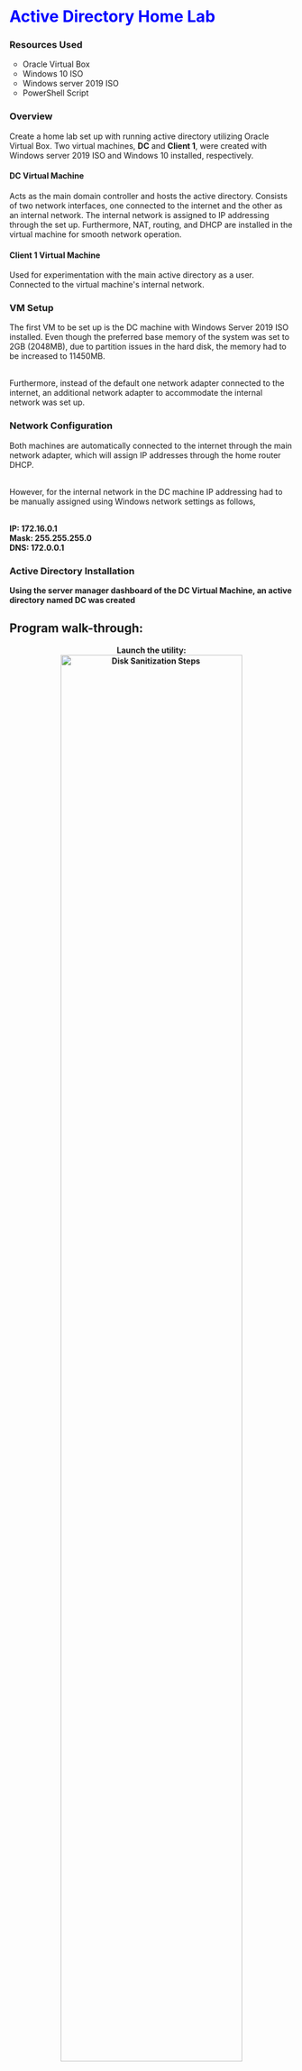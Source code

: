 <h1 style="color:blue"> Active Directory Home Lab</h1>


<h3>Resources Used</h3>
<ul type="circle">
 <li>Oracle Virtual Box</li>
 <li>Windows 10 ISO</li>
 <li>Windows server 2019 ISO</li>
 <li>PowerShell Script</li>
</ul>


<h3>Overview</h3>
Create a home lab set up with running active directory utilizing Oracle Virtual Box. Two virtual machines, <b>DC</b> and <b>Client 1</b>, were created with Windows server 2019 ISO and Windows 10 installed, respectively.

<h4>DC Virtual Machine</h4>
Acts as the main domain controller and hosts the active directory. Consists of two network interfaces, one connected to the internet and the other as an internal network. The internal network is assigned to IP addressing through the set up. Furthermore, NAT, routing, and DHCP are installed in the virtual machine for smooth network operation.

<h4>Client 1 Virtual Machine</h4>
Used for experimentation with the main active directory as a user. Connected to the virtual machine's internal network.

<h3>VM Setup</h3>
The first VM to be set up is the DC machine with Windows Server 2019 ISO installed. Even though the preferred base memory of the system was set to 2GB (2048MB), due to partition issues in the hard disk, the memory had to be increased to 11450MB.

<br> Furthermore, instead of the default one network adapter connected to the internet, an additional network adapter to accommodate the internal network was set up.

<h3>Network Configuration</h3>
Both machines are automatically connected to the internet through the main network adapter, which will assign IP addresses through the home router DHCP. 

<br> However, for the internal network in the DC machine IP addressing had to be manually assigned using Windows network settings as follows,

<br> <b> IP: 172.16.0.1
<br> <b> Mask: 255.255.255.0
<br> <b> DNS: 172.0.0.1

<h3>Active Directory Installation</h3>
Using the server manager dashboard of the DC Virtual Machine, an active directory named DC was created 


<h2>Program walk-through:</h2>

<p align="center">
Launch the utility: <br/>
<img src="https://i.imgur.com/62TgaWL.png" height="80%" width="80%" alt="Disk Sanitization Steps"/>
<br />
<br />
Select the disk:  <br/>
<img src="https://i.imgur.com/tcTyMUE.png" height="80%" width="80%" alt="Disk Sanitization Steps"/>
<br />
<br />
Enter the number of passes: <br/>
<img src="https://i.imgur.com/nCIbXbg.png" height="80%" width="80%" alt="Disk Sanitization Steps"/>
<br />
<br />
Confirm your selection:  <br/>
<img src="https://i.imgur.com/cdFHBiU.png" height="80%" width="80%" alt="Disk Sanitization Steps"/>
<br />
<br />
Wait for process to complete (may take some time):  <br/>
<img src="https://i.imgur.com/JL945Ga.png" height="80%" width="80%" alt="Disk Sanitization Steps"/>
<br />
<br />
Sanitization complete:  <br/>
<img src="https://i.imgur.com/K71yaM2.png" height="80%" width="80%" alt="Disk Sanitization Steps"/>
<br />
<br />
Observe the wiped disk:  <br/>
<img src="https://i.imgur.com/AeZkvFQ.png" height="80%" width="80%" alt="Disk Sanitization Steps"/>
</p>

<!--
 ```diff
- text in red
+ text in green
! text in orange
# text in gray
@@ text in purple (and bold)@@
```
--!>

